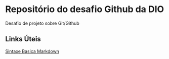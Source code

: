 # Repositório do desafio Github da DIO
Desafio de projeto sobre Git/Github

## Links Úteis 
[Sintaxe Basica Markdown](https://www.markdownguide.org/getting-started/)
